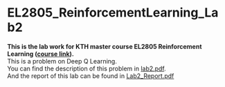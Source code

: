 # EL2805_ReinforcementLearning_Lab2
**This is the lab work for KTH master course EL2805 Reinforcement Learning ([course link](https://www.kth.se/student/kurser/kurs/EL2805?l=en)).** </br>
This is a problem on Deep Q Learning. </br>
You can find the description of this problem in [lab2.pdf](https://github.com/yangjy0826/EL2805_ReinforcementLearning_Lab1/blob/master/lab1.pdf). </br>
And the report of this lab can be found in [Lab2_Report.pdf]()
